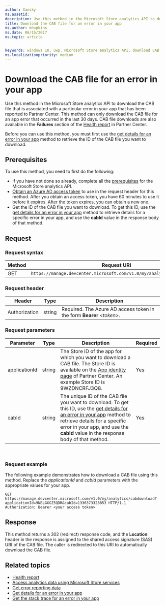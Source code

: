 ```yaml
---
author: Xansky
ms.assetid:
description: Use this method in the Microsoft Store analytics API to download the CAB file for an error in your app.
title: Download the CAB file for an error in your app
ms.author: mhopkins
ms.date: 06/16/2017
ms.topic: article


keywords: windows 10, uwp, Microsoft Store analytics API, download CAB
ms.localizationpriority: medium
---
```


# Download the CAB file for an error in your app

Use this method in the Microsoft Store analytics API to download the CAB file that is associated with a particular error in your app that has been reported to Partner Center. This method can only download the CAB file for an app error that occurred in the last 30 days. CAB file downloads are also available in the **Failures** section of the [Health report](../publish/health-report.md) in Partner Center.

Before you can use this method, you must first use the [get details for an error in your app](get-details-for-an-error-in-your-app.md) method to retrieve the ID of the CAB file you want to download.

## Prerequisites


To use this method, you need to first do the following:

* If you have not done so already, complete all the [prerequisites](access-analytics-data-using-windows-store-services.md#prerequisites) for the Microsoft Store analytics API.
* [Obtain an Azure AD access token](access-analytics-data-using-windows-store-services.md#obtain-an-azure-ad-access-token) to use in the request header for this method. After you obtain an access token, you have 60 minutes to use it before it expires. After the token expires, you can obtain a new one.
* Get the ID of the CAB file you want to download. To get this ID, use the [get details for an error in your app](get-details-for-an-error-in-your-app.md) method to retrieve details for a specific error in your app, and use the **cabId** value in the response body of that method.

## Request


### Request syntax

| Method | Request URI                                                          |
|--------|----------------------------------------------------------------------|
| GET    | ```https://manage.devcenter.microsoft.com/v1.0/my/analytics/cabdownload``` |


### Request header

| Header        | Type   | Description                                                                 |
|---------------|--------|-----------------------------------------------------------------------------|
| Authorization | string | Required. The Azure AD access token in the form **Bearer** &lt;*token*&gt;. |


### Request parameters

| Parameter        | Type   |  Description      |  Required  |
|---------------|--------|---------------|------|
| applicationId | string | The Store ID of the app for which you want to download a CAB file. The Store ID is available on the [App identity page](../publish/view-app-identity-details.md) of Partner Center. An example Store ID is 9WZDNCRFJ3Q8. |  Yes  |
| cabId | string | The unique ID of the CAB file you want to download. To get this ID, use the [get details for an error in your app](get-details-for-an-error-in-your-app.md) method to retrieve details for a specific error in your app, and use the **cabId** value in the response body of that method. |  Yes  |

 
### Request example

The following example demonstrates how to download a CAB file using this method. Replace the *applicationId* and *cabId* parameters with the appropriate values for your app.

```syntax
GET https://manage.devcenter.microsoft.com/v1.0/my/analytics/cabdownload?applicationId=9NBLGGGZ5QDR&cabId=1336373323853 HTTP/1.1
Authorization: Bearer <your access token>
```

## Response

This method returns a 302 (redirect) response code, and the **Location** header in the response is assigned to the shared access signature (SAS) URI of the CAB file. The caller is redirected to this URI to automatically download the CAB file.

## Related topics

* [Health report](../publish/health-report.md)
* [Access analytics data using Microsoft Store services](access-analytics-data-using-windows-store-services.md)
* [Get error reporting data](get-error-reporting-data.md)
* [Get details for an error in your app](get-details-for-an-error-in-your-app.md)
* [Get the stack trace for an error in your app](get-the-stack-trace-for-an-error-in-your-app.md)
